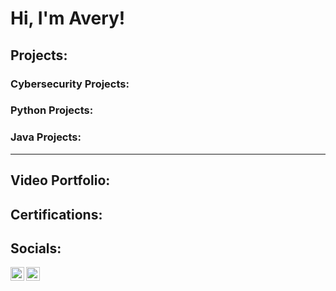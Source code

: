 <h1>Hi, I'm Avery! </h1>

<h2>Projects:</h2>
<h3>Cybersecurity Projects:</h3>
<h3>Python Projects:</h3>
<h3>Java Projects:</h3>


<hr>
<h2>Video Portfolio:</h2>



<h2>Certifications:</h2>



<h2>Socials:</h2>

[<img align="left" alt="Avery | YouTube" width="22px" src="https://cdn.jsdelivr.net/npm/simple-icons@v3/icons/youtube.svg" />][youtube]
[<img align="left" alt="Avery | LinkedIn" width="22px" src="https://cdn.jsdelivr.net/npm/simple-icons@v3/icons/linkedin.svg" />][linkedin]



[youtube]: https://www.youtube.com/channel/UCCL-i6UgUgipdbAmaYAUSog
[linkedin]: https://www.linkedin.com/in/avery-kuenzi-84549523a/

<!--
**joshmadakor1/joshmadakor1** is a ✨ _special_ ✨ repository because its `README.md` (this file) appears on your GitHub profile.

Here are some ideas to get you started:

- 🔭 I’m currently working on ...
- 🌱 I’m currently learning ...
- 👯 I’m looking to collaborate on ...
- 🤔 I’m looking for help with ...
- 💬 Ask me about ...
- 📫 How to reach me: ...
- 😄 Pronouns: ...
- ⚡ Fun fact: ...
-->
